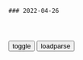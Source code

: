```tip
### 2022-04-26
```

<table id="tbc" style="white-space:pre-wrap">
</table>
<button onclick="toggleb()">toggle</button>
<button onclick="loadparse()">loadparse</button>
<br>
<!-- 🌸<br>🍅-　-🍑<hr>🍀 -->
<pre>
<textarea rows="30" cols="100" style="display: none" id="tar">

今期覇権アニメ、スパイファミリーかかぐや様に絞られるwwwwwww - ３次エロ画像 - エロ画像
https://ja.porn-images-xxx.com/image/this-seasons-hegemony-anime-wwww-squeezed-by-spy-family-kagya/

https://static13.porn-images-xxx.com/upload/20220426/1196/1224393/p=700/1.jpg
https://static13.porn-images-xxx.com/upload/20220426/1196/1224393/1.jpg

<font size="1" style="color:#DCDCDC">2022-04-26</font>

为了卸载360，中日网友合作了！
https://mbd.baidu.com/newspage/data/landingsuper?context=%7B%22nid%22%3A%22news_9170742293313067150%22%7D&n_type=-1&p_from=-1

<font size="1" style="color:#DCDCDC">2022-04-26</font>

男人被困荒野，意外发现世界真相，看一眼就被打爆
https://mbd.baidu.com/newspage/data/videolanding?nid=sv_12609320780807819125&sourceFrom=rec

<font size="1" style="color:#DCDCDC">2022-04-26</font>

古代改朝换代之后，前朝钱币要怎么处理？还能继续使用吗？
https://mbd.baidu.com/newspage/data/videolanding?nid=sv_7046750458763050659&sourceFrom=pc_feedlist

<font size="1" style="color:#DCDCDC">2022-04-26</font>

物理学四大神兽，除了薛定谔的猫，还有谁？,科学,科普,好看视频
https://haokan.baidu.com/v?vid=13939327999455296833

阿基里斯追乌龟，麦克斯韦妖

<font size="1" style="color:#DCDCDC">2022-04-26</font>

trojan://d3b04e55-f2ae-4500-b317-e23946dde463@gy.sharecentrepro.tk:13397?security=tls&sni=misaka.stockholmcloud.buzz&type=tcp&headerType=none#CN_%e4%ba%8c%e7%88%b7%e7%bf%bb%e5%a2%99%e7%bd%91https%3a%2f%2f1808.ga+%e8%8a%82%e7%82%b9_107
vmess://ew0KICAidiI6ICIyIiwNCiAgInBzIjogIlNHX+S6jOeIt+e/u+Wimee9kWh0dHBzOi8vMTgwOC5nYSDoioLngrlfMjE1IiwNCiAgImFkZCI6ICI4MS45MC4xODguNTkiLA0KICAicG9ydCI6ICI0MTY1NyIsDQogICJpZCI6ICI5MzBhNDI1ZS0yZmM4LTQ5MzAtODczNS0xNDFmNmIyMzc3NTUiLA0KICAiYWlkIjogIjY0IiwNCiAgInNjeSI6ICJhdXRvIiwNCiAgIm5ldCI6ICJ0Y3AiLA0KICAidHlwZSI6ICJub25lIiwNCiAgImhvc3QiOiAiIiwNCiAgInBhdGgiOiAiIiwNCiAgInRscyI6ICJub25lIiwNCiAgInNuaSI6ICIiLA0KICAiYWxwbiI6ICIiDQp9
vmess://ew0KICAidiI6ICIyIiwNCiAgInBzIjogIlRXX+S6jOeIt+e/u+Wimee9kWh0dHBzOi8vMTgwOC5nYSDoioLngrlfMjI5IiwNCiAgImFkZCI6ICI2MS4yMjIuMjAyLjE0MCIsDQogICJwb3J0IjogIjMzNzkyIiwNCiAgImlkIjogImU1NWNkMTgyLTAxYjAtNGZiNy1hNTEwLTM2MzcwMWE0OTFjNSIsDQogICJhaWQiOiAiMCIsDQogICJzY3kiOiAiYXV0byIsDQogICJuZXQiOiAid3MiLA0KICAidHlwZSI6ICJub25lIiwNCiAgImhvc3QiOiAiNjEuMjIyLjIwMi4xNDAiLA0KICAicGF0aCI6ICIvIiwNCiAgInRscyI6ICJub25lIiwNCiAgInNuaSI6ICIiLA0KICAiYWxwbiI6ICIiDQp9

银魂：月咏如何放松压力？这跟银时脱不开关系
https://mbd.baidu.com/newspage/data/videolanding?nid=sv_6828613901901361018&sourceFrom=pc_feedlist

s尽三千世界之鸦。

<font size="1" style="color:#DCDCDC">2022-04-26</font>

又一军工虎落马！曾任首艘g产航母工程总指挥，歼十首飞立一等功|胡问m|z船集团|孙b|重工_网易订阅
https://www.163.com/dy/article/FCGL7FB705129QAF.html

<font size="1" style="color:#DCDCDC">2022-04-26</font>

大飞机副总师送医途中去世 生前在沪做志愿者
https://mbd.baidu.com/newspage/data/landingsuper?context=%7B%22nid%22%3A%22news_8796226737130078389%22%7D&n_type=-1&p_from=-1

<font size="1" style="color:#DCDCDC">2022-04-26</font>

“我恨透了人类！除了你以外！”,动漫,日本动漫,好看视频
https://haokan.baidu.com/v?vid=8132368121622389822

潮与虎

<font size="1" style="color:#DCDCDC">2022-04-26</font>

那些动漫中男主拼命保护女主的片段
https://mbd.baidu.com/newspage/data/videolanding?nid=sv_11490094156433942420&sourceFrom=rec

我在很久以前就忘记任性了，我已忘记了人间温暖，失去了热情，心也早已冰凉。a龖龖龖

m途的侬侬
说个尴尬的事，此时女主可以锤爆在场的几个人，包括男主，但是每次女主想出手，男主强行挡在前面，以致女主怀疑男主是不是对面派来偷袭她的，而此时男主应该是在场最弱的。番:虫奉行

<font size="1" style="color:#DCDCDC">2022-04-26</font>

熊熊乐园：吉吉为了与众不同，用尾巴吃饭，熊二一看羡慕了
https://mbd.baidu.com/newspage/data/videolanding?nid=sv_9506030795586612725&sourceFrom=rec

<font size="1" style="color:#DCDCDC">2022-04-26</font>

被父亲当“人体盾牌”用来挡枪，美国3岁男童离世
https://baijiahao.baidu.com/s?id=1730992641274838514&wfr=spider&for=pc

<font size="1" style="color:#DCDCDC">2022-04-26</font>

乌克兰40万居m被困避难所吃狗求生，一父亲：我当儿子的人体盾牌|尸体|乌波尔|马里_网易订阅
https://www.163.com/dy/article/H38QPPFL0541A1UA.html

<font size="1" style="color:#DCDCDC">2022-04-26</font>

缅军在与钦rm保卫的冲突中使用平m作人体盾牌|巴杜_网易订阅
https://www.163.com/dy/article/GT4T8RLO0515M9K0.html

<font size="1" style="color:#DCDCDC">2022-04-26</font>

终结的炽天使：与一被柊筱娅抢走，小优满眼无奈，柊筱娅太调皮了
https://mbd.baidu.com/newspage/data/videolanding?nid=sv_7119204809599566865&sourceFrom=pc_feedlist

家人如果死了的话，死了的话就再也见不到了。

<font size="1" style="color:#DCDCDC">2022-04-26</font>

美媒：FBI局长声称，zg构成的“间谍威胁”史无前例
https://mbd.baidu.com/newspage/data/landingsuper?context=%7B%22nid%22%3A%22news_9397181189769434479%22%7D&n_type=-1&p_from=-1

<font size="1" style="color:#DCDCDC">2022-04-26</font>

他放弃高薪待遇毅然回g，带回一项顶尖技术，成功打破西方封锁
https://page.om.qq.com/page/OjKy_ryvz3ghNA8nXmHk63ZA0

<font size="1" style="color:#DCDCDC">2022-04-26</font>

放弃美g绿卡，博士带着15项专利技术回g创业，大赚百亿财富
https://baijiahao.baidu.com/s?id=1711776984545983193&wfr=spider&for=pc

<font size="1" style="color:#DCDCDC">2022-04-26</font>

哈佛zg留学生偷拿 21 瓶癌细胞样品回g，机场遭 FBI 当场逮捕
https://baijiahao.baidu.com/s?id=1654777908471357987&wfr=spider&for=pc

<font size="1" style="color:#DCDCDC">2022-04-26</font>

顶尖战力集结，琦玉一拳定音化解旷世危机，老师永远是老师！
https://mbd.baidu.com/newspage/data/videolanding?nid=sv_17234619111307785700&sourceFrom=pc_feedlist

站在顶端太久了，完全感受不到成长的快乐。

<font size="1" style="color:#DCDCDC">2022-04-26</font>

老友记：菲比劝瑞秋下飞机，怎料所有乘客都下飞机，这段太爆笑
https://mbd.baidu.com/newspage/data/videolanding?nid=sv_15167768992624359050&sourceFrom=pc_feedlist

<font size="1" style="color:#DCDCDC">2022-04-26</font>

Iron Mask Elon Musk

马斯克被禁止发布贬低推特的推文
https://mbd.baidu.com/newspage/data/landingsuper?context=%7B%22nid%22%3A%22news_9127180145136165763%22%7D&n_type=-1&p_from=-1

<font size="1" style="color:#DCDCDC">2022-04-28</font>

硅谷钢铁侠埃隆·马斯克（下）：将世界甩在身后的人
https://baijiahao.baidu.com/s?id=1667576221842464145&wfr=spider&for=pc

<font size="1" style="color:#DCDCDC">2022-04-26</font>

推特创始人连发6推挺马斯克：从h尔街手中夺回推特
https://mbd.baidu.com/newspage/data/landingsuper?context=%7B%22nid%22%3A%22news_9362042593620805943%22%7D&n_type=-1&p_from=-1

<font size="1" style="color:#DCDCDC">2022-04-27</font>

微博没有马斯克式的“救世主”
https://mbd.baidu.com/newspage/data/landingsuper?context=%7B%22nid%22%3A%22news_9332368015919141687%22%7D&n_type=-1&p_from=-1

<font size="1" style="color:#DCDCDC">2022-04-26</font>

马斯克：希望批我最凶的人仍然能留在推特
https://mbd.baidu.com/newspage/data/landingsuper?context=%7B%22nid%22%3A%22news_8937838363102950530%22%7D&n_type=-1&p_from=-1

<font size="1" style="color:#DCDCDC">2022-04-26</font>

马斯克14日解释为何要收购推特：文明存在风险
https://mbd.baidu.com/newspage/data/videolanding?nid=sv_5782513176948935957&sourceFrom=pc_feedlist

<font size="1" style="color:#DCDCDC">2022-04-26</font>

推特算法在 GitHub 开源，马斯克 440 亿美元收购兑现承诺
https://baijiahao.baidu.com/s?id=1731139936473557468&wfr=spider&for=pc

<font size="1" style="color:#DCDCDC">2022-04-26</font>

温铁军谈所谓m族劣根性问题由来，分析的非常透彻
https://mbd.baidu.com/newspage/data/videolanding?nid=sv_12135838821798851264&sourceFrom=pc_feedlist

产业转移，阶级矛盾。

<font size="1" style="color:#DCDCDC">2022-05-16</font>

温铁军，表面一看高富帅，定睛一瞧高负债，说的是谁
https://mbd.baidu.com/newspage/data/videolanding?nid=sv_8201095418764743017&sourceFrom=pc_feedlist

比较z治现代化，大家都比较公认的是美g。那他能维持住他的z度成本吗？不太可能。
美g现在所提供的说谁sh保障体系，
需要极高的成本来维护。因为维持不住，所以才有奥巴马z府连续发债。

因为他的所有的sh成本的开支，以他现有的收益，包括通过税收来占有的收益等等，不足以覆盖。

<font size="1" style="color:#DCDCDC">2022-05-06</font>

温铁军，亲和自然就是最好的自我防护
https://mbd.baidu.com/newspage/data/videolanding?nid=sv_8935171059026540102&sourceFrom=pc_feedlist

<font size="1" style="color:#DCDCDC">2022-05-10</font>

温铁军：缓解就业压力可以依靠大学生下乡
https://mbd.baidu.com/newspage/data/videolanding?nid=sv_9535475027243783544&sourceFrom=rec

<font size="1" style="color:#DCDCDC">2022-05-09</font>

温铁军：很多人往往陷入冷战意s形态困境而不自知,时事,时z,好看视频
https://haokan.baidu.com/v?vid=7659441945733625505

在实际人均收入，如果用ppp法做计算的话，zg的人均收入的提高速度，比美国快几倍。客观上是因为zg有一个庞大的乡土sh，它能够承载城市所发生的危机代价。

一般遭遇经济危机的时候，都会有大量的失业。而失业人群如果集中在城市，就是sh动l。能够把这些失业的人送到乡下去，sh动l就不发生了。

委内瑞拉因为城市化率是拉美gj，乃至于世界上也几乎是最高的，是百分之九十几。没有农村了，它的农业完全被跨g公司吞并了，
完全是机械化，
所以它不用劳动力，
人就集中进城，变成贫m窟了。一旦出现经济危机，收益减少不足以覆盖城市贫困人群，贫困人群就上j了。

<font size="1" style="color:#DCDCDC">2022-04-26</font>

温铁军：学者们的研究大都毫无依据！,情感,人生导师,好看视频
https://haokan.baidu.com/v?vid=4734982989272992858

到现在为止，所有我们g内的这些研究，没有谁提交技术报告，大家往往就是这么说了，就这么说了。然后很多人说我们建立了数据库，你一问数据库怎么建立的，主观建立的。

我选了三个省，根据什么？说不清楚，这就不叫做科学抽样。然后就根据这三个省数据，开口就zg如何，zg如何。那是zg吗？三十多个省，连十分之一都不到。

<font size="1" style="color:#DCDCDC">2022-04-26</font>

温铁军：指责“集体化”无效率的人非蠢即坏,情感,人生导师,好看视频
https://haokan.baidu.com/v?vid=17363219923825744449

https://f7.baidu.com/it/u=537775856,853663029&fm=222.jpg

<font size="1" style="color:#DCDCDC">2022-04-26</font>

温铁军：zg是世界上妇女解放程度最高的，在zg你不用改夫姓！,情感,人生导师,好看视频
https://haokan.baidu.com/v?vid=7430558401756264066

<font size="1" style="color:#DCDCDC">2022-04-26</font>

温铁军：学者们的研究大都毫无依据！,情感,人生导师,好看视频
https://haokan.baidu.com/v?vid=4734982989272992858

<font size="1" style="color:#DCDCDC">2022-04-26</font>

温铁军：为什么我们总是被割韭菜？我们并不能决定是否做那颗韭菜,财经,投资,好看视频
https://haokan.baidu.com/v?vid=11241681314402666366

https://f7.baidu.com/it/u=199302230,3171368062&fm=222.jpg

<font size="1" style="color:#DCDCDC">2022-04-26</font>

温铁军：之前没有的事都出现了，谁干的？
https://mbd.baidu.com/newspage/data/videolanding?nid=sv_10735886853062826871&sourceFrom=rec

<font size="1" style="color:#DCDCDC">2022-04-26</font>

若人静坐一须臾，胜造恒沙七宝塔|乌龟|海狗|尊者_网易订阅
https://www.163.com/dy/article/FRHTA67S0521VQK7.html

<font size="1" style="color:#DCDCDC">2022-04-26</font>

克劳德·昂利·圣西门_百度百科
https://baike.baidu.com/item/%E5%85%8B%E5%8A%B3%E5%BE%B7%C2%B7%E6%98%82%E5%88%A9%C2%B7%E5%9C%A3%E8%A5%BF%E9%97%A8/4430325?fromtitle=%E5%9C%A3%E8%A5%BF%E9%97%A8&fromid=2336975

必须让有天才的人独立，而人类应当深刻地掌握一条真理，即人类要使有天才的人成为火炬，而不要让他们放弃真正的使命。

<font size="1" style="color:#DCDCDC">2022-04-26</font>

</textarea>
</pre>
<!-- 🍀<br>🍑-　-🍅<hr>🌸 -->

```note
```

<link
  rel="stylesheet"
  href="https://cdn.jsdelivr.net/npm/@fancyapps/ui/dist/fancybox.css"
/>
<script src="https://cdn.jsdelivr.net/npm/@fancyapps/ui@4.0/dist/fancybox.umd.js"></script>

<script type="text/javascript">

var __urlRegex = /(\b(https?|ftp|file):\/\/[-A-Z0-9+&@#\/%?=~_|!:,.;]*[-A-Z0-9+&@#\/%=~_|])/ig;
var __imgRegex = /\.(?:jpe?g|gif|png|webp)$/i;

loadparse();

function parseURL($string){

    var exp = __urlRegex;
    return $string.replace(exp,function(match){
            __imgRegex.lastIndex=0;
            if(__imgRegex.test(match)){
                return '<a data-fancybox="gallery" href="' + match.replace("/p=700", "")
                 + '"><img src="' + match.replace("/p=700", "/p=160x200")+'" width="64"></a>';
            }
            else{
                return '<a href="' + match + '" target="_blank">' + match + '</a>';
            }
        }
    );
}

function loadparse() {
  tbc.innerHTML = parseURL(tar.value);
}

function toggleb() {
  var x = document.getElementById("tar");
  if (x.style.display === "none") {
    x.style.display = "";
  } else {
    x.style.display = "none";
  }
}

</script>
